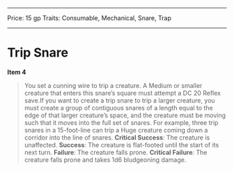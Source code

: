 
---
Price: 15 gp
Traits: Consumable, Mechanical, Snare, Trap

---

# Trip Snare

**Item 4**

> You set a cunning wire to trip a creature. A Medium or smaller creature that enters this snare’s square must attempt a DC 20 Reflex save.If you want to create a trip snare to trip a larger creature, you must create a group of contiguous snares of a length equal to the edge of that larger creature’s space, and the creature must be moving such that it moves into the full set of snares. For example, three trip snares in a 15-foot-line can trip a Huge creature coming down a corridor into the line of snares.
**Critical Success**: The creature is unaffected.
**Success**: The creature is flat-footed until the start of its next turn.
**Failure**: The creature falls prone.
**Critical Failure**: The creature falls prone and takes 1d6 bludgeoning damage.
